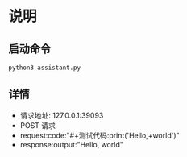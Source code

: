 # 说明

## 启动命令

`python3 assistant.py`

## 详情

* 请求地址: 127.0.0.1:39093 
* POST 请求 
* request:code:"#+测试代码:print('Hello,+world')"
* response:output:"Hello, world"
